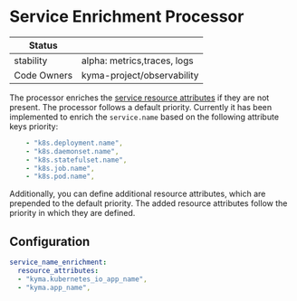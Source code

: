 # Service Enrichment Processor

| Status      |                             |
|-------------|-----------------------------|
| stability   | alpha: metrics,traces, logs |
| Code Owners | kyma-project/observability  |

The processor enriches the [service resource attributes](https://opentelemetry.io/docs/specs/semconv/resource/#service) if they are not present. The processor follows a default priority. Currently it
has been implemented to enrich the `service.name` based on the following attribute keys priority:
```yaml
    - "k8s.deployment.name",
    - "k8s.daemonset.name",
    - "k8s.statefulset.name",
    - "k8s.job.name",
    - "k8s.pod.name",
```

Additionally, you can define additional resource attributes, which are prepended to the default priority. The added resource attributes follow the priority in which they are defined.

## Configuration

```yaml
service_name_enrichment:
  resource_attributes:
  - "kyma.kubernetes_io_app_name",
  - "kyma.app_name",
```